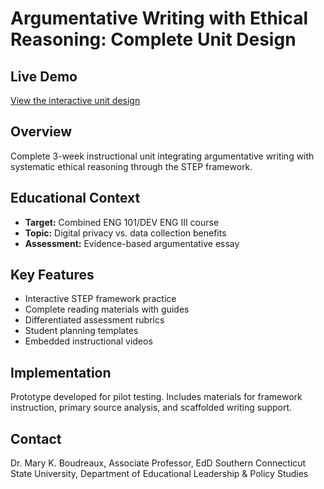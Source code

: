 # Argumentative Writing with Ethical Reasoning: Complete Unit Design

## Live Demo
[View the interactive unit design](https://yourusername.github.io/repository-name)

## Overview
Complete 3-week instructional unit integrating argumentative writing with systematic ethical reasoning through the STEP framework.

## Educational Context
- **Target:** Combined ENG 101/DEV ENG III course
- **Topic:** Digital privacy vs. data collection benefits
- **Assessment:** Evidence-based argumentative essay

## Key Features
- Interactive STEP framework practice
- Complete reading materials with guides
- Differentiated assessment rubrics
- Student planning templates
- Embedded instructional videos

## Implementation
Prototype developed for pilot testing. Includes materials for framework instruction, primary source analysis, and scaffolded writing support.

## Contact
Dr. Mary K. Boudreaux, Associate Professor, EdD Southern Connecticut State University, Department of Educational Leadership & Policy Studies
